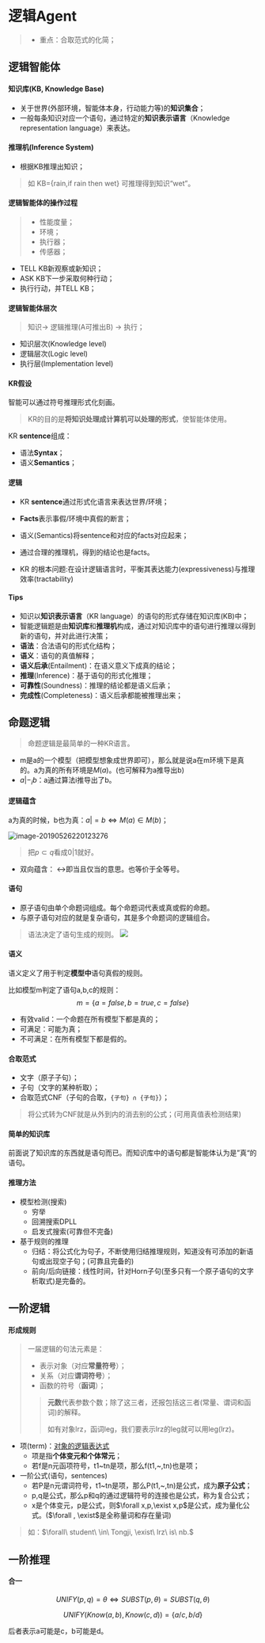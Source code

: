 # 逻辑Agent

> - 重点：合取范式的化简；

## 逻辑智能体

#### 知识库(KB, Knowledge Base)

- 关于世界(外部环境，智能体本身，行动能力等)的**知识集合**；
- 一般每条知识对应一个语句，通过特定的**知识表示语言**（Knowledge representation language）来表达。

#### 推理机(Inference System)

- 根据KB推理出知识；

> 如 KB={rain,if rain then wet} 可推理得到知识“wet”。

#### 逻辑智能体的操作过程

> - 性能度量；
> - 环境；
> - 执行器；
> - 传感器；

- TELL KB新观察或新知识；
- ASK KB下一步采取何种行动；
- 执行行动，并TELL KB；

#### 逻辑智能体层次

> 知识$\to$ 逻辑推理(A可推出B) $\to$ 执行；

- 知识层次(Knowledge level)
- 逻辑层次(Logic level)
- 执行层(Implementation level)

#### KR假设

智能可以通过符号推理形式化刻画。

> KR的目的是**将知识处理成计算机可以处理的形式**，使智能体使用。

KR **sentence**组成：

- 语法**Syntax**；
- 语义**Semantics**；

#### 逻辑

- KR **sentence**通过形式化语言来表达世界/环境；
- **Facts**表示事假/环境中真假的断言；

- 语义(Semantics)将sentence和对应的facts对应起来；
- 通过合理的推理机，得到的结论也是facts。
- KR 的根本问题:在设计逻辑语言时，平衡其表达能力(expressiveness)与推理效率(tractability)

#### Tips

- 知识以**知识表示语言**（KR language）的语句的形式存储在知识库(KB)中；
- 智能逻辑题是由**知识库**和**推理机**构成，通过对知识库中的语句进行推理以得到新的语句，并对此进行决策；
- **语法**：合法语句的形式化结构；
- **语义**：语句的真值解释；
- **语义后承**(Entailment)：在语义意义下成真的结论；
- **推理**(Inference)：基于语句的形式化推理；
- **可靠性**(Soundness)：推理的结论都是语义后承；
- **完成性**(Completeness)：语义后承都能被推理出来；

## 命题逻辑

> 命题逻辑是最简单的一种KR语言。


- m是a的一个模型（把模型想象成世界即可），那么就是说a在m环境下是真的。a为真的所有环境是$M(a)$。(也可解释为a推导出b)
- $a|-_ib$：a通过算法i推导出了b。

#### 逻辑蕴含

a为真的时候，b也为真：$a|=b \Longleftrightarrow M(a) \in M(b)$；

![image-20190526220123276](/Users/ganler-mac/Desktop/image-20190526220123276.png)

> 把$p\subset q$看成$0 | 1$就好。

- 双向蕴含： $\leftrightarrow$即当且仅当的意思。也等价于全等号。

#### 语句

- 原子语句由单个命题词组成。每个命题词代表或真或假的命题。
- 与原子语句对应的就是复杂语句，其是多个命题词的逻辑组合。

> 语法决定了语句生成的规则。
![](https://i.loli.net/2019/05/26/5ceaa9e731d0e81355.png)

#### 语义

语义定义了用于判定**模型中**语句真假的规则。

比如模型m判定了语句a,b,c的规则：
$$
m=\{a=false, b=true, c=false\}
$$

- 有效valid：一个命题在所有模型下都是真的；
- 可满足：可能为真；
- 不可满足：在所有模型下都是假的。

#### 合取范式

-  文字（原子子句）；
- 子句（文字的某种析取）；
- 合取范式CNF（子句的合取，`{子句} ∩ {子句}`）；

> 将公式转为CNF就是从外到内的消去别的公式；(可用真值表检测结果)

#### 简单的知识库

前面说了知识库的东西就是语句而已。而知识库中的语句都是智能体认为是”真“的语句。

#### 推理方法

- 模型检测(搜索)
	- 穷举
	- 回溯搜索DPLL
	- 启发式搜索(可靠但不完备)
- 基于规则的推理
	- 归结：将公式化为句子，不断使用归结推理规则，知道没有可添加的新语句或出现空子句；(可靠且完备的)
	- 前向/后向链接：线性时间，针对Horn子句(至多只有一个原子语句的文字析取式)是完备的。

## 一阶逻辑

#### 形成规则

> 一届逻辑的句法元素是：
>
> - 表示对象（对应**常量符号**）；
> - 关系（对应**谓词符号**）；
> - 函数的符号（**函词**）；
>
> > **元数**代表参数个数；除了这三者，还报包括这三者(常量、谓词和函词)的解释。
> >
> > 如有对象lrz，函词leg，我们要表示lrz的leg就可以用leg(lrz)。

- 项(term)：<u>对象的逻辑表达式</u>
  - 项是指**个体变元和个体常元**；
  - 若f是n元函项符号，t1~tn是项，那么f(t1,~,tn)也是项；
- 一阶公式(语句，sentences)
  - 若P是n元谓词符号，t1~tn是项，那么P(t1,~,tn)是公式，成为**原子公式**；
  - p,q是公式，那么p和q的通过逻辑符号的连接也是公式，称为复合公式；
  - x是个体变元，p是公式，则$\forall x,p,\exist x,p$是公式，成为量化公式。($\forall , \exist$是全称量词和存在量词)

> 如：$\forall\ student\ \in\ Tongji, \exist\ lrz\ is\ nb.$



## 一阶推理

#### 合一

$$
UNIFY(p,q)=\theta \Leftrightarrow SUBST(p,\theta)=SUBST(q,\theta)
$$

$$
UNIFY(Know(a,b),Know(c,d))=\{a/c,b/d\}
$$

后者表示a可能是c，b可能是d。